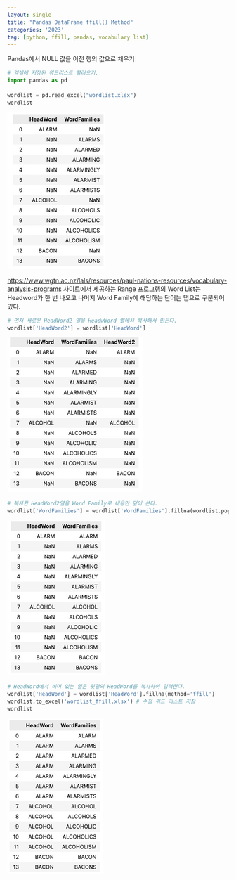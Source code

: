 ```yaml
---
layout: single
title: "Pandas DataFrame ffill() Method"
categories: '2023'
tag: [python, ffill, pandas, vocabulary list]
---
```


Pandas에서 NULL 값을 이전 행의 값으로 채우기

```python 
# 엑셀에 저장된 워드리스트 불러오기. 
import pandas as pd

wordlist = pd.read_excel("wordlist.xlsx")
wordlist
```
![워드리스트](https://github.com/linguistry/linguistry.github.io/blob/b982f1d2eefadcc928dcc69be2ff99a5ace9f490/assets/images/2023_05_17_vocalist.jpg)

https://www.wgtn.ac.nz/lals/resources/paul-nations-resources/vocabulary-analysis-programs 사이트에서 제공하는 Range 프로그램의 Word List는 Headword가 한 번 나오고 나머지 Word Family에 해당하는 단어는 탭으로 구분되어 있다. 
```python
# 먼저 새로운 HeadWord2 열을 HeadwWord 열에서 복사해서 만든다. 
wordlist['HeadWord2'] = wordlist['HeadWord'] 
``` 
![표제어 복사](https://github.com/linguistry/linguistry.github.io/blob/ef739def94c598c852ce312b4c591fc6c5b4babd/assets/images/2023_05_17_headword.jpg)


```python
# 복사한 HeadWord2열을 Word Family로 내용만 덮어 쓴다. 
wordlist['WordFamilies'] = wordlist['WordFamilies'].fillna(wordlist.pop('HeadWord2'))
``` 
![표제어를 Word Family에 덮어쓰기](https://github.com/linguistry/linguistry.github.io/blob/b982f1d2eefadcc928dcc69be2ff99a5ace9f490/assets/images/2023_05_17_wordfamily.jpg)

```python
# HeadWord에서 비어 있는 열은 윗열의 HeadWord를 복사하여 입력한다. 
wordlist['HeadWord'] = wordlist['HeadWord'].fillna(method='ffill')
wordlist.to_excel('wordlist_ffill.xlsx') # 수정 워드 리스트 저장
wordlist
``` 
![최종 워드리스트](https://github.com/linguistry/linguistry.github.io/blob/b982f1d2eefadcc928dcc69be2ff99a5ace9f490/assets/images/2023_05_17_wordlist.jpg)

